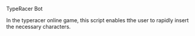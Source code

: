 TypeRacer Bot

In the typeracer online game, this script enables tthe user to rapidly insert the necessary characters.


